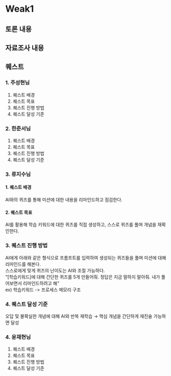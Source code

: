 # Weak1

## 토론 내용

## 자료조사 내용

## 퀘스트

### 1. 주성현님

1. 퀘스트 배경
2. 퀘스트 목표
3. 퀘스트 진행 방법
4. 퀘스트 달성 기준

### 2. 한준서님

1. 퀘스트 배경
2. 퀘스트 목표
3. 퀘스트 진행 방법
4. 퀘스트 달성 기준

### 3. 류지수님

#### 1. 퀘스트 배경
AI와의 퀴즈를 통해 미션에 대한 내용을 리마인드하고 점검한다.

#### 2. 퀘스트 목표
AI를 활용해 학습 키워드에 대한 퀴즈를 직접 생성하고, 스스로 퀴즈를 풀며 개념을 재확인한다. 

### 3. 퀘스트 진행 방법
AI에게 아래와 같은 형식으로 프롬프트를 입력하여 생성되는 퀴즈들을 풀며 미션에 대해 리마인드를 해본다. <br>
스스로에게 맞게 퀴즈의 난이도는 AI와 조절 가능하다. <br>
"[학습키워드]에 대해 간단한 퀴즈를 5개 만들어줘. 정답은 지금 말하지 말아줘. 내가 풀어보면서 리마인드하려고 해" <br>
ex) 학습키워드 -> 프로세스 메모리 구조 <br>

### 4. 퀘스트 달성 기준
오답 및 불확실한 개념에 대해 AI와 반복 재학습 → 핵심 개념을 간단하게 재진술 가능하면 달성


### 4. 윤재현님

1. 퀘스트 배경
2. 퀘스트 목표
3. 퀘스트 진행 방법
4. 퀘스트 달성 기준
